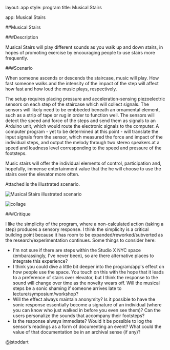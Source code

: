 layout: app style: program title: Musical Stairs

app: Musical Stairs

##Musical Stairs

###Description

Musical Stairs will play different sounds as you walk up and down stairs, in hopes of promoting exercise by encouraging people to use stairs more frequently. 

###Scenario

When someone ascends or descends the staircase, music will play. How fast someone walks and the intensity of the impact of the step will affect how fast and how loud the music plays, respectively. 

The setup requires placing pressure and acceleration-sensing piezoelectric sensors on each step of the staircase which will collect signals. The sensors will likely need to be embbeded beneath an ornamental element, such as a strip of tape or rug in order to function well. The sensors will detect the speed and force of the steps and send them as signals to an Arduino unit, which would route the electronic signals to the computer. A computer program - yet to be determined at this point - will translate the input signals from the sensor, which measured the force and impact of the individual steps, and output the melody through two stereo speakers at a speed and loudness level corresponding to the speed and pressure of the footsteps.


Music stairs will offer the individual elements of control, participation and, hopefully, immense entertainment value that the he will choose to use the stairs over the elevator more often.

Attached is the illustrated scenario.

![Musical Stairs illustrated scenario](https://raw.github.com/site2site/site2site.github.io/master/images/assignment%2001-images/Musical%20Stairs.jpg)

![collage](https://raw.github.com/site2site/site2site.github.io/master/images/assignment%2001-images/assignment%201%20collage.jpg)

###Critique

I like the simplicity of the program, where a non-calculated action (taking a step) produces a sensory response. I think the simplicity is a critical building point because it has room to be expanded/reworked/subverted as the research/experimentation continues. Some things to consider here:
*	I'm not sure if there are steps within the Studio X NYC space (embarassingly, I've never been), so are there alternative places to integrate this experience?
*	I think you could dive a little bit deeper into the program/app's effect on how people use the space. You touch on this with the hope that it leads to a preference of stairs over elevator, but I think the response to the sound will change over time as the novelty wears off. Will the musical steps be a sonic shaming if someone arrives late to lecture/symposium/workshop?
*	Will the effect always maintain anonymity? Is it possible to have the sonic response essentially become a signature of an individual (where you can know who just walked in before you even see them)? Can the users personalize the sounds that accompany their footsteps?
*	Is the response always immediate? Would it be possible to log the sensor's readings as a form of documenting an event? What could the value of that documentation be in an archival sense (if any)?

@jstoddart
